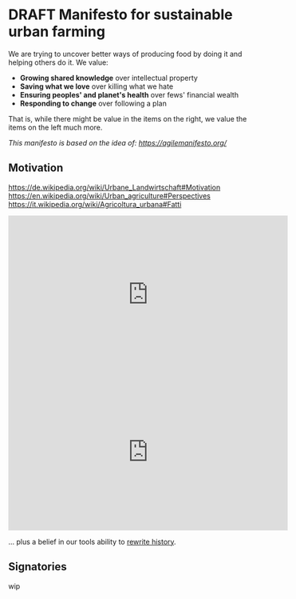 # DRAFT Manifesto for sustainable urban farming

We are trying to uncover better ways of producing
food by doing it and helping others do it. We value:

- **Growing shared knowledge** over intellectual property
- **Saving what we love** over killing what we hate
- **Ensuring peoples' and planet's health** over fews' financial wealth
- **Responding to change** over following a plan

That is, while there might be value in the items on
the right, we value the items on the left much more.

*This manifesto is based on the idea of: https://agilemanifesto.org/*

## Motivation

https://de.wikipedia.org/wiki/Urbane_Landwirtschaft#Motivation
https://en.wikipedia.org/wiki/Urban_agriculture#Perspectives
https://it.wikipedia.org/wiki/Agricoltura_urbana#Fatti

<iframe width="560" height="315" src="https://www.youtube-nocookie.com/embed/99hVAu1k6G8" frameborder="0" allow="accelerometer; autoplay; clipboard-write; encrypted-media; gyroscope; picture-in-picture" allowfullscreen></iframe>
<iframe width="560" height="315" src="https://www.youtube-nocookie.com/embed/kaNO09cPS6c" frameborder="0" allow="accelerometer; autoplay; clipboard-write; encrypted-media; gyroscope; picture-in-picture" allowfullscreen></iframe>


... plus a belief in our tools ability to [rewrite history](https://git-scm.com/book/en/v2/Git-Tools-Rewriting-History).

## Signatories

wip
